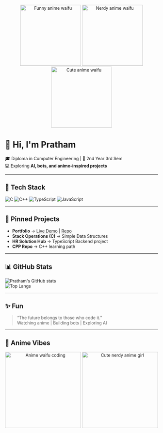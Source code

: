 <!-- Top Waifu Banner -->
<p align="center">
  <img src="https://i.imgur.com/JT6aF6s.gif" width="200px" alt="Funny anime waifu"/>
  <img src="https://i.imgur.com/kFUkJ0D.gif" width="200px" alt="Nerdy anime waifu"/>
  <img src="https://i.imgur.com/bWDHk3N.gif" width="200px" alt="Cute anime waifu"/>
</p>

# 👋 Hi, I'm Pratham  

🎓 Diploma in Computer Engineering | 🌱 2nd Year 3rd Sem  
💻 Exploring **AI, bots, and anime-inspired projects**  

---

## 🚀 Tech Stack
![C](https://img.shields.io/badge/C-00599C?style=flat&logo=c&logoColor=white)
![C++](https://img.shields.io/badge/C++-00599C?style=flat&logo=c%2B%2B&logoColor=white)
![TypeScript](https://img.shields.io/badge/TypeScript-007ACC?style=flat&logo=typescript&logoColor=white)
![JavaScript](https://img.shields.io/badge/JavaScript-323330?style=flat&logo=javascript&logoColor=F7DF1E)

---

## 📌 Pinned Projects
- **Portfolio** → [Live Demo](https://blackbitdev.netlify.app/) | [Repo](https://github.com/schrodingercats-sudo/portfolio)
- **Stack Operations (C)** → Simple Data Structures
- **HR Solution Hub** → TypeScript Backend project
- **CPP Repo** → C++ learning path  

---

## 📊 GitHub Stats
![Pratham's GitHub stats](https://github-readme-stats.vercel.app/api?username=schrodingercats-sudo&show_icons=true&theme=radical)  
![Top Langs](https://github-readme-stats.vercel.app/api/top-langs/?username=schrodingercats-sudo&layout=compact&theme=radical)

---

## ✨ Fun
> “The future belongs to those who code it.”  
Watching anime | Building bots | Exploring AI  

---

## 🎌 Anime Vibes
<p align="center">
  <img src="https://media.giphy.com/media/l4FGGafcOHmrlQxG0/giphy.gif" width="250px" alt="Anime waifu coding"/>
  <img src="https://i.imgur.com/6qJjM6X.gif" width="250px" alt="Cute nerdy anime girl"/>
</p>
